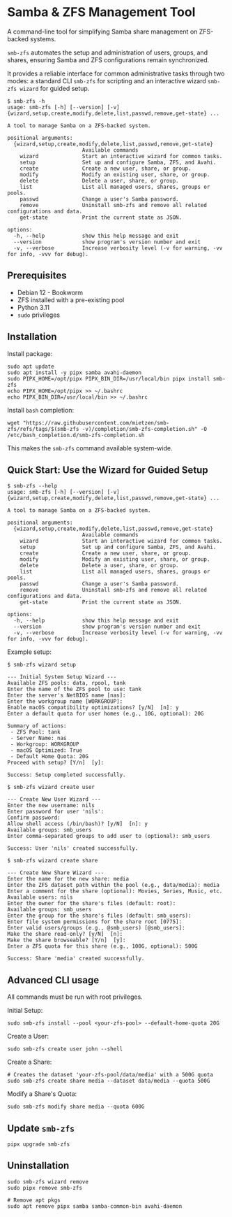 # Samba & ZFS Management Tool

A command-line tool for simplifying Samba share management on ZFS-backed systems.

`smb-zfs` automates the setup and administration of users, groups, and shares, ensuring Samba and ZFS configurations remain synchronized.

It provides a reliable interface for common administrative tasks through two modes: a standard CLI `smb-zfs` for scripting and an interactive wizard `smb-zfs wizard` for guided setup.

```text
$ smb-zfs -h
usage: smb-zfs [-h] [--version] [-v] {wizard,setup,create,modify,delete,list,passwd,remove,get-state} ...

A tool to manage Samba on a ZFS-backed system.

positional arguments:
  {wizard,setup,create,modify,delete,list,passwd,remove,get-state}
                        Available commands
    wizard              Start an interactive wizard for common tasks.
    setup               Set up and configure Samba, ZFS, and Avahi.
    create              Create a new user, share, or group.
    modify              Modify an existing user, share, or group.
    delete              Delete a user, share, or group.
    list                List all managed users, shares, groups or pools.
    passwd              Change a user's Samba password.
    remove              Uninstall smb-zfs and remove all related configurations and data.
    get-state           Print the current state as JSON.

options:
  -h, --help            show this help message and exit
  --version             show program's version number and exit
  -v, --verbose         Increase verbosity level (-v for warning, -vv for info, -vvv for debug).
```

## Prerequisites

  - Debian 12 - Bookworm
  - ZFS installed with a pre-existing pool
  - Python 3.11
  - `sudo` privileges

## Installation

Install package:

```shell
sudo apt update
sudo apt install -y pipx samba avahi-daemon
sudo PIPX_HOME=/opt/pipx PIPX_BIN_DIR=/usr/local/bin pipx install smb-zfs
echo PIPX_HOME=/opt/pipx >> ~/.bashrc
echo PIPX_BIN_DIR=/usr/local/bin >> ~/.bashrc
```

Install `bash` completion:

```Shell
wget "https://raw.githubusercontent.com/mietzen/smb-zfs/refs/tags/$(smb-zfs -v)/completion/smb-zfs-completion.sh" -O /etc/bash_completion.d/smb-zfs-completion.sh
```

This makes the `smb-zfs` command available system-wide.

## Quick Start: Use the Wizard for Guided Setup

```shell
$ smb-zfs --help
usage: smb-zfs [-h] [--version] [-v] {wizard,setup,create,modify,delete,list,passwd,remove,get-state} ...

A tool to manage Samba on a ZFS-backed system.

positional arguments:
  {wizard,setup,create,modify,delete,list,passwd,remove,get-state}
                        Available commands
    wizard              Start an interactive wizard for common tasks.
    setup               Set up and configure Samba, ZFS, and Avahi.
    create              Create a new user, share, or group.
    modify              Modify an existing user, share, or group.
    delete              Delete a user, share, or group.
    list                List all managed users, shares, groups or pools.
    passwd              Change a user's Samba password.
    remove              Uninstall smb-zfs and remove all related configurations and data.
    get-state           Print the current state as JSON.

options:
  -h, --help            show this help message and exit
  --version             show program's version number and exit
  -v, --verbose         Increase verbosity level (-v for warning, -vv for info, -vvv for debug).
```

Example setup:

```shell
$ smb-zfs wizard setup

--- Initial System Setup Wizard ---
Available ZFS pools: data, rpool, tank
Enter the name of the ZFS pool to use: tank
Enter the server's NetBIOS name [nas]:
Enter the workgroup name [WORKGROUP]:
Enable macOS compatibility optimizations? [y/N]  [n]: y
Enter a default quota for user homes (e.g., 10G, optional): 20G

Summary of actions:
 - ZFS Pool: tank
 - Server Name: nas
 - Workgroup: WORKGROUP
 - macOS Optimized: True
 - Default Home Quota: 20G
Proceed with setup? [Y/n]  [y]:

Success: Setup completed successfully.
```

```shell
$ smb-zfs wizard create user

--- Create New User Wizard ---
Enter the new username: nils
Enter password for user 'nils':
Confirm password:
Allow shell access (/bin/bash)? [y/N]  [n]: y
Available groups: smb_users
Enter comma-separated groups to add user to (optional): smb_users

Success: User 'nils' created successfully.
```

```shell
$ smb-zfs wizard create share

--- Create New Share Wizard ---
Enter the name for the new share: media
Enter the ZFS dataset path within the pool (e.g., data/media): media
Enter a comment for the share (optional): Movies, Series, Music, etc.
Available users: nils
Enter the owner for the share's files (default: root):
Available groups: smb_users
Enter the group for the share's files (default: smb_users):
Enter file system permissions for the share root [0775]:
Enter valid users/groups (e.g., @smb_users) [@smb_users]:
Make the share read-only? [y/N]  [n]:
Make the share browseable? [Y/n]  [y]:
Enter a ZFS quota for this share (e.g., 100G, optional): 500G

Success: Share 'media' created successfully.
```

## Advanced CLI usage

All commands must be run with root privileges.

Initial Setup:

```shell
sudo smb-zfs install --pool <your-zfs-pool> --default-home-quota 20G
```

Create a User:

```shell
sudo smb-zfs create user john --shell
```

Create a Share:

```shell
# Creates the dataset 'your-zfs-pool/data/media' with a 500G quota
sudo smb-zfs create share media --dataset data/media --quota 500G
```

Modify a Share's Quota:

```shell
sudo smb-zfs modify share media --quota 600G
```

## Update `smb-zfs`

```shell
pipx upgrade smb-zfs
```

## Uninstallation

```shell
sudo smb-zfs wizard remove
sudo pipx remove smb-zfs

# Remove apt pkgs
sudo apt remove pipx samba samba-common-bin avahi-daemon
```
